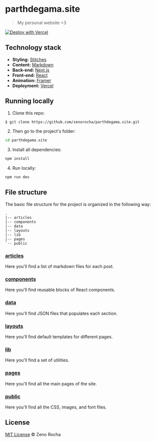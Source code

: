 # parthdegama.site

> My personal website <3

[![Deploy with Vercel](https://vercel.com/button)](https://vercel.com/new/clone?repository-url=https%3A%2F%2Fgithub.com%2Fzenorocha%2Fparthdegama.site)

## Technology stack

- **Styling:** [Stitches](https://stitches.dev/)
- **Content:** [Markdown](https://daringfireball.net/projects/markdown/)
- **Back-end:** [Next.js](https://nextjs.org/)
- **Front-end:** [React](https://reactjs.org/)
- **Animation:** [Framer](https://www.framer.com/docs/animation/)
- **Deployment:** [Vercel](https://vercel.com/)

## Running locally

1. Clone this repo:

```sh
$ git clone https://github.com/zenorocha/parthdegama.site.git
```

2. Then go to the project's folder:

```sh
cd parthdegama.site
```

3. Install all dependencies:

```sh
npm install
```

4. Run locally:

```sh
npm run dev
```

## File structure

The basic file structure for the project is organized in the following way:

```
.
|-- articles
|-- components
|-- data
|-- layouts
|-- lib
|-- pages
`-- public
```

### [articles](https://github.com/zenorocha/parthdegama.site/tree/master/articles)

Here you'll find a list of markdown files for each post.

### [components](https://github.com/zenorocha/parthdegama.site/tree/master/components)

Here you'll find reusable blocks of React components.

### [data](https://github.com/zenorocha/parthdegama.site/tree/master/data)

Here you'll find JSON files that populates each section.

### [layouts](https://github.com/zenorocha/parthdegama.site/tree/master/layouts)

Here you'll find default templates for different pages.

### [lib](https://github.com/zenorocha/parthdegama.site/tree/master/lib)

Here you'll find a set of utilities.

### [pages](https://github.com/zenorocha/parthdegama.site/tree/master/pages)

Here you'll find all the main pages of the site.

### [public](https://github.com/zenorocha/parthdegama.site/blob/master/public)

Here you'll find all the CSS, images, and font files.

## License

[MIT License](http://zenorocha.mit-license.org/) © Zeno Rocha
